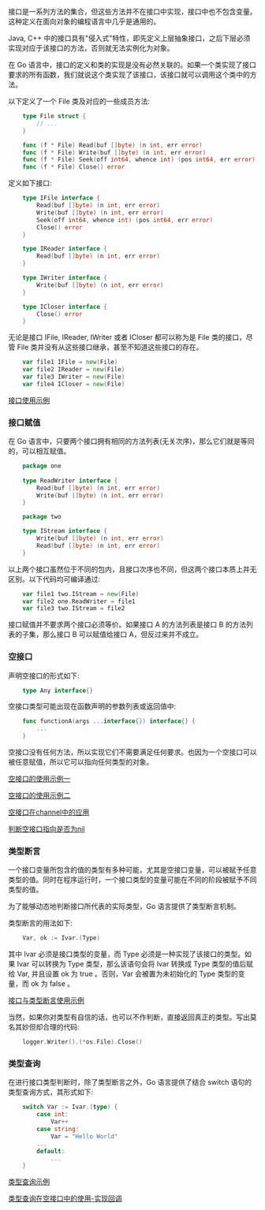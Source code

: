 
接口是一系列方法的集合，但这些方法并不在接口中实现，接口中也不包含变量。这种定义在面向对象的编程语言中几乎是通用的。

Java, C++ 中的接口具有"侵入式"特性，即先定义上层抽象接口，之后下层必须实现对应于该接口的方法，否则就无法实例化为对象。

在 Go 语言中，接口的定义和类的实现是没有必然关联的。如果一个类实现了接口要求的所有函数，我们就说这个类实现了该接口，该接口就可以调用这个类中的方法。

以下定义了一个 File 类及对应的一些成员方法:
```go
    type File struct {
        // ...
    }

    func (f * File) Read(buf []byte) (n int, err error)
    func (f * File) Write(buf []byte) (n int, err error)
    func (f * File) Seek(off int64, whence int) (pos int64, err error)
    func (f * File) Close() error
```

定义如下接口:
```go
    type IFile interface {
        Read(buf []byte) (n int, err error)
        Write(buf []byte) (n int, err error)
        Seek(off int64, whence int) (pos int64, err error)
        Close() error
    }

    type IReader interface {
        Read(buf []byte) (n int, err error)
    }

    type IWriter interface {
        Write(buf []byte) (n int, err error)
    }

    type ICloser interface {
        Close() error
    }
```
无论是接口 IFile, IReader, IWriter 或者 ICloser 都可以称为是 File 类的接口，尽管 File 类并没有从这些接口继承，甚至不知道这些接口的存在。
```go
    var file1 IFile = new(File)
    var file2 IReader = new(File)
    var file3 IWriter = new(File)
    var file4 ICloser = new(File)
```

[接口使用示例](t/05_interface_use.go)


### 接口赋值

在 Go 语言中，只要两个接口拥有相同的方法列表(无关次序)，那么它们就是等同的，可以相互赋值。

```go
    package one
    
    type ReadWriter interface {
        Read(buf []byte) (n int, err error)
        Write(buf []byte) (n int, err error)
    }

    package two

    type IStream interface {
        Write(buf []byte) (n int, err error)
        Read(buf []byte) (n int, err error)
    }
```
以上两个接口虽然位于不同的包内，且接口次序也不同，但这两个接口本质上并无区别。以下代码均可编译通过:
```go
    var file1 two.IStream = new(File)
    var file2 one.ReadWriter = file1
    var file3 two.IStream = file2
```

接口赋值并不要求两个接口必须等价。如果接口 A 的方法列表是接口 B 的方法列表的子集，那么接口 B 可以赋值给接口 A，但反过来并不成立。


### 空接口

声明空接口的形式如下:
```go
    type Any interface{}
```

空接口类型可能出现在函数声明的参数列表或返回值中:
```go
    func functionA(args ...interface{}) interface{} {
        ...
    }
```
空接口没有任何方法，所以实现它们不需要满足任何要求。也因为一个空接口可以被任意赋值，所以它可以指向任何类型的对象。

[空接口的使用示例一](t/05_interface_any_1.go)

[空接口的使用示例二](t/05_interface_any_2.go)

[空接口在channel中的应用](t/05_interface_msg.go)

[判断空接口指向是否为nil](t/05_interface_is_nil.go)


### 类型断言

一个接口变量所包含的值的类型有多种可能，尤其是空接口变量，可以被赋予任意类型的值。同时在程序运行时，一个接口类型的变量可能在不同的阶段被赋予不同类型的值。

为了能够动态地判断接口所代表的实际类型，Go 语言提供了类型断言机制。

类型断言的用法如下:
```go
    Var, ok := Ivar.(Type)
```
其中 Ivar 必须是接口类型的变量，而 Type 必须是一种实现了该接口的类型。如果 Ivar 可以转换为 Type 类型，那么该语句会将 Ivar 转换成 Type 类型的值后赋给 Var, 并且设置 ok 为 true 。否则，Var 会被置为未初始化的 Type 类型的变量，而 ok 为 false 。

[接口与类型断言使用示例](t/05_interface_type_assert.go)

当然，如果你对类型有自信的话，也可以不作判断，直接返回真正的类型。写出莫名其妙但却合理的代码:
```go
    logger.Writer().(*os.File).Close()
```


### 类型查询

在进行接口类型判断时，除了类型断言之外，Go 语言提供了结合 switch 语句的类型查询方式，其形式如下:
```go
    switch Var := Ivar.(type) {
        case int:
            Var++
        case string:
            Var = "Hello World"
        ...
        default:
            ...
    }
```

[类型查询示例](t/05_interface_type_query.go)

[类型查询在空接口中的使用-实现回调](t/05_interface_callback.go)

